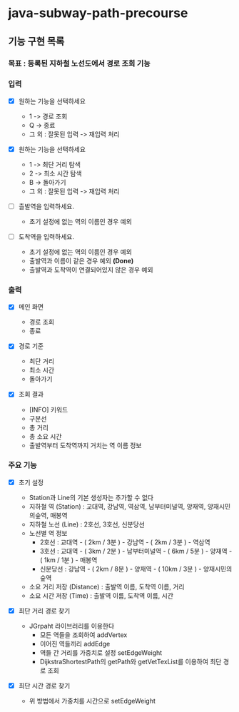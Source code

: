 # java-subway-path-precourse

## 기능 구현 목록

### 목표 : 등록된 지하철 노선도에서 경로 조회 기능

### 입력

- [X] 원하는 기능을 선택하세요
    - 1 -> 경로 조회
    - Q -> 종료
    - 그 외 : 잘못된 입력 -> 재입력 처리

- [X] 원하는 기능을 선택하세요
    - 1 -> 최단 거리 탐색
    - 2 -> 최소 시간 탐색
    - B -> 돌아가기
    - 그 외 : 잘못된 입력 -> 재입력 처리

- [ ] 츨발역을 입력하세요.
    - 초기 설정에 없는 역의 이름인 경우 예외

- [ ] 도착역을 입력하세요.
    - 초기 설정에 없는 역의 이름인 경우 예외
    - 출발역과 이름이 같은 경우 예외 **(Done)**
    - 출발역과 도착역이 연결되어있지 않은 경우 예외

### 출력

- [X] 메인 화면
    - 경로 조회
    - 종료

- [X] 경로 기준
    - 최단 거리
    - 최소 시간
    - 돌아가기

- [X] 조회 결과
    - [INFO] 키워드
    - 구분선
    - 총 거리
    - 총 소요 시간
    - 출발역부터 도착역까지 거치는 역 이름 정보

### 주요 기능

- [X] 초기 설정
    - Station과 Line의 기본 생성자는 추가할 수 없다
    - 지하철 역 (Station) : 교대역, 강남역, 역삼역, 남부터미널역, 양재역, 양재시민의숲역, 매봉역
    - 지하철 노선 (Line) : 2호선, 3호선, 신분당선
    - 노선별 역 정보
        - 2호선 : 교대역 - ( 2km / 3분 ) - 강남역 - ( 2km / 3분 ) - 역삼역
        - 3호선 : 교대역 - ( 3km / 2분 ) - 남부터미널역 - ( 6km / 5분 ) - 양재역 - ( 1km / 1분 ) - 매봉역
        - 신분당선 : 강남역 - ( 2km / 8분 ) - 양재역 - ( 10km / 3분 ) - 양재시민의숲역
    - 소요 거리 저장 (Distance) : 출발역 이름, 도착역 이름, 거리
    - 소요 시간 저장 (Time) : 출발역 이름, 도착역 이름, 시간

- [X] 최단 거리 경로 찾기
    - JGrpaht 라이브러리를 이용한다
        - 모든 역들을 조회하여 addVertex
        - 이어진 역들끼리 addEdge
        - 역들 간 거리를 가중치로 설정 setEdgeWeight
        - DijkstraShortestPath의 getPath와 getVetTexList를 이용하여 최단 경로 조회

- [X] 최단 시간 경로 찾기
    - 위 방법에서 가중치를 시간으로 setEdgeWeight